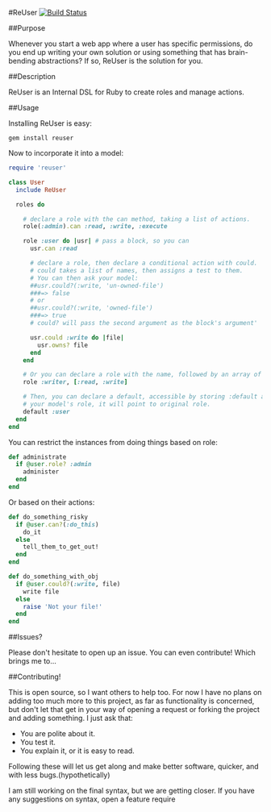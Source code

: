 #ReUser [![Build Status](https://secure.travis-ci.org/isaacsanders/reuser.png?branch=master)](http://travis-ci.org/isaacsanders/reuser)

##Purpose

Whenever you start a web app where a user has specific permissions, do you end up writing your own solution or using something that has brain-bending abstractions? If so, ReUser is the solution for you.

##Description

ReUser is an Internal DSL for Ruby to create roles and manage actions.

##Usage

Installing ReUser is easy:

    gem install reuser

Now to incorporate it into a model:

```ruby
require 'reuser'

class User
  include ReUser

  roles do

    # declare a role with the can method, taking a list of actions.
    role(:admin).can :read, :write, :execute 

    role :user do |usr| # pass a block, so you can
      usr.can :read

      # declare a role, then declare a conditional action with could.
      # could takes a list of names, then assigns a test to them.
      # You can then ask your model:
      ##usr.could?(:write, 'un-owned-file')
      ###=> false
      # or
      ##usr.could?(:write, 'owned-file')
      ###=> true
      # could? will pass the second argument as the block's argument'

      usr.could :write do |file|
        usr.owns? file
      end
    end

    # Or you can declare a role with the name, followed by an array of names
    role :writer, [:read, :write]

    # Then, you can declare a default, accessible by storing :default as
    # your model's role, it will point to original role.
    default :user
  end
end
```

You can restrict the instances from doing things based on role:

```ruby
def administrate
  if @user.role? :admin
    administer
  end
end
```

Or based on their actions:

```ruby
def do_something_risky
  if @user.can?(:do_this)
    do_it
  else
    tell_them_to_get_out!
  end
end

def do_something_with_obj
  if @user.could?(:write, file)
    write file
  else
    raise 'Not your file!'
  end
end
```

##Issues?

Please don't hesitate to open up an issue. You can even contribute! Which brings me to...

##Contributing!

This is open source, so I want others to help too. For now I have no plans on adding too much more to this project, as far as functionality is concerned, but don't let that get in your way of opening a request or forking the project and adding something. I just ask that:

  - You are polite about it.
  - You test it.
  - You explain it, or it is easy to read.

Following these will let us get along and make better software, quicker, and with less bugs.(hypothetically)

I am still working on the final syntax, but we are getting closer. If you have any suggestions on syntax, open a feature require
